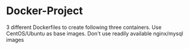 # Docker-Project

3 different Dockerfiles to create following three containers.
Use CentOS/Ubuntu as base images. Don't use readily available
nginx/mysql images
